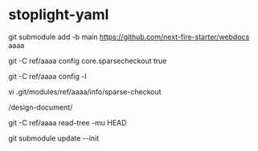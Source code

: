 # stoplight-yaml


git submodule add -b main https://github.com/next-fire-starter/webdocs aaaa


git -C ref/aaaa config core.sparsecheckout true


git -C ref/aaaa config -l

vi .git/modules/ref/aaaa/info/sparse-checkout

/design-document/


git -C ref/aaaa read-tree -mu HEAD

git submodule update --init
